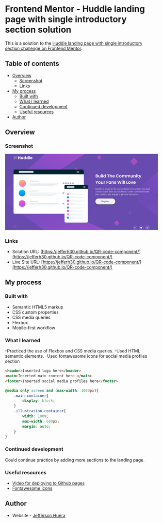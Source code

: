 # Frontend Mentor - Huddle landing page with single introductory section solution

This is a solution to the [Huddle landing page with single introductory section challenge on Frontend Mentor](https://www.frontendmentor.io/challenges/huddle-landing-page-with-a-single-introductory-section-B_2Wvxgi0). 


## Table of contents

- [Overview](#overview)
  - [Screenshot](#screenshot)
  - [Links](#links)
- [My process](#my-process)
  - [Built with](#built-with)
  - [What I learned](#what-i-learned)
  - [Continued development](#continued-development)
  - [Useful resources](#useful-resources)
- [Author](#author)


## Overview

### Screenshot

![](./screenshot.png)

### Links

- Solution URL: [https://jefferh30.github.io/QR-code-component/](https://jefferh30.github.io/QR-code-component/)
- Live Site URL: [https://jefferh30.github.io/QR-code-component/](https://jefferh30.github.io/QR-code-component/)

## My process

### Built with

- Semantic HTML5 markup
- CSS custom properties
- CSS media queries
- Flexbox
- Mobile-first workflow

### What I learned

-Practiced the use of Flexbox and CSS media queries. 
-Used HTML semantic elements.
-Used fontawesome icons for social media profiles section


```html
<header>Inserted logo here</header>
<main>Inserted main content here </main>
<footer>Inserted social media profiles here</footer>
```
```css
@media only screen and (max-width: 1000px){
    .main-container{
        display: block;
    }
    .illustration-container{
        width: 100%;
        max-width: 600px;
        margin: auto;
    }
}
```



### Continued development

Could continue practice by adding more sections to the landing page.

### Useful resources

- [Video for deploying to Github pages](https://www.youtube.com/watch?v=XGcuxuhV-Jg&t=453s) 
- [Fontawesome icons](https://fontawesome.com/icons/) 

## Author

- Website - [Jefferson Huera](https://www.neurochispas.com)
